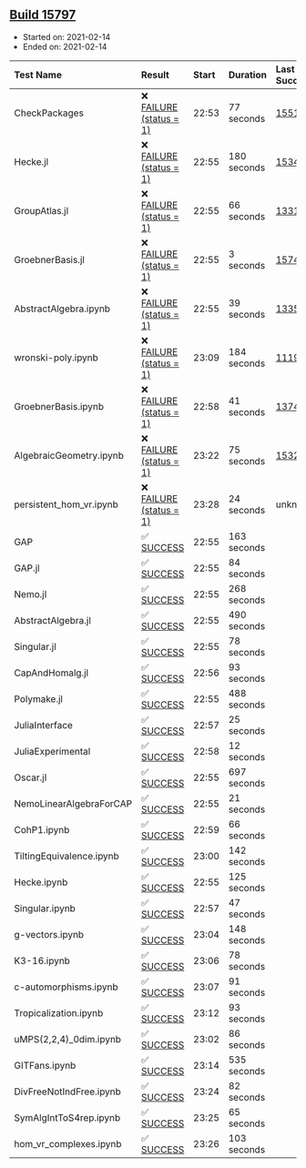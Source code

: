 ## [Build 15797](https://oscarci.mathematik.uni-kl.de/job/oscar/15797/)

* Started on: 2021-02-14
* Ended on: 2021-02-14

| Test Name    | Result | Start | Duration | Last Success | First Failure |
|:-------------|:-------|:------|:---------|:-------------|:--------------|
| CheckPackages | ❌ [FAILURE (status = 1)](https://oscarci.mathematik.uni-kl.de/job/oscar/15797/artifact/logs/build-15797/CheckPackages.log) | 22:53 | 77 seconds | [15514](https://oscarci.mathematik.uni-kl.de/job/oscar/15514/) | [15515](https://oscarci.mathematik.uni-kl.de/job/oscar/15515/) |
| Hecke.jl | ❌ [FAILURE (status = 1)](https://oscarci.mathematik.uni-kl.de/job/oscar/15797/artifact/logs/build-15797/Hecke.jl.log) | 22:55 | 180 seconds | [15344](https://oscarci.mathematik.uni-kl.de/job/oscar/15344/) | [15348](https://oscarci.mathematik.uni-kl.de/job/oscar/15348/) |
| GroupAtlas.jl | ❌ [FAILURE (status = 1)](https://oscarci.mathematik.uni-kl.de/job/oscar/15797/artifact/logs/build-15797/GroupAtlas.jl.log) | 22:55 | 66 seconds | [13311](https://oscarci.mathematik.uni-kl.de/job/oscar/13311/) | [13312](https://oscarci.mathematik.uni-kl.de/job/oscar/13312/) |
| GroebnerBasis.jl | ❌ [FAILURE (status = 1)](https://oscarci.mathematik.uni-kl.de/job/oscar/15797/artifact/logs/build-15797/GroebnerBasis.jl.log) | 22:55 | 3 seconds | [15745](https://oscarci.mathematik.uni-kl.de/job/oscar/15745/) | [15746](https://oscarci.mathematik.uni-kl.de/job/oscar/15746/) |
| AbstractAlgebra.ipynb | ❌ [FAILURE (status = 1)](https://oscarci.mathematik.uni-kl.de/job/oscar/15797/artifact/logs/build-15797/AbstractAlgebra.ipynb.log) | 22:55 | 39 seconds | [13355](https://oscarci.mathematik.uni-kl.de/job/oscar/13355/) | [13356](https://oscarci.mathematik.uni-kl.de/job/oscar/13356/) |
| wronski-poly.ipynb | ❌ [FAILURE (status = 1)](https://oscarci.mathematik.uni-kl.de/job/oscar/15797/artifact/logs/build-15797/wronski-poly.ipynb.log) | 23:09 | 184 seconds | [11192](https://oscarci.mathematik.uni-kl.de/job/oscar/11192/) | [11193](https://oscarci.mathematik.uni-kl.de/job/oscar/11193/) |
| GroebnerBasis.ipynb | ❌ [FAILURE (status = 1)](https://oscarci.mathematik.uni-kl.de/job/oscar/15797/artifact/logs/build-15797/GroebnerBasis.ipynb.log) | 22:58 | 41 seconds | [13748](https://oscarci.mathematik.uni-kl.de/job/oscar/13748/) | [13749](https://oscarci.mathematik.uni-kl.de/job/oscar/13749/) |
| AlgebraicGeometry.ipynb | ❌ [FAILURE (status = 1)](https://oscarci.mathematik.uni-kl.de/job/oscar/15797/artifact/logs/build-15797/AlgebraicGeometry.ipynb.log) | 23:22 | 75 seconds | [15322](https://oscarci.mathematik.uni-kl.de/job/oscar/15322/) | [15323](https://oscarci.mathematik.uni-kl.de/job/oscar/15323/) |
| persistent_hom_vr.ipynb | ❌ [FAILURE (status = 1)](https://oscarci.mathematik.uni-kl.de/job/oscar/15797/artifact/logs/build-15797/persistent_hom_vr.ipynb.log) | 23:28 | 24 seconds | unknown | unknown |
| GAP | ✅ [SUCCESS](https://oscarci.mathematik.uni-kl.de/job/oscar/15797/artifact/logs/build-15797/GAP.log) | 22:55 | 163 seconds |  |  |
| GAP.jl | ✅ [SUCCESS](https://oscarci.mathematik.uni-kl.de/job/oscar/15797/artifact/logs/build-15797/GAP.jl.log) | 22:55 | 84 seconds |  |  |
| Nemo.jl | ✅ [SUCCESS](https://oscarci.mathematik.uni-kl.de/job/oscar/15797/artifact/logs/build-15797/Nemo.jl.log) | 22:55 | 268 seconds |  |  |
| AbstractAlgebra.jl | ✅ [SUCCESS](https://oscarci.mathematik.uni-kl.de/job/oscar/15797/artifact/logs/build-15797/AbstractAlgebra.jl.log) | 22:55 | 490 seconds |  |  |
| Singular.jl | ✅ [SUCCESS](https://oscarci.mathematik.uni-kl.de/job/oscar/15797/artifact/logs/build-15797/Singular.jl.log) | 22:55 | 78 seconds |  |  |
| CapAndHomalg.jl | ✅ [SUCCESS](https://oscarci.mathematik.uni-kl.de/job/oscar/15797/artifact/logs/build-15797/CapAndHomalg.jl.log) | 22:56 | 93 seconds |  |  |
| Polymake.jl | ✅ [SUCCESS](https://oscarci.mathematik.uni-kl.de/job/oscar/15797/artifact/logs/build-15797/Polymake.jl.log) | 22:55 | 488 seconds |  |  |
| JuliaInterface | ✅ [SUCCESS](https://oscarci.mathematik.uni-kl.de/job/oscar/15797/artifact/logs/build-15797/JuliaInterface.log) | 22:57 | 25 seconds |  |  |
| JuliaExperimental | ✅ [SUCCESS](https://oscarci.mathematik.uni-kl.de/job/oscar/15797/artifact/logs/build-15797/JuliaExperimental.log) | 22:58 | 12 seconds |  |  |
| Oscar.jl | ✅ [SUCCESS](https://oscarci.mathematik.uni-kl.de/job/oscar/15797/artifact/logs/build-15797/Oscar.jl.log) | 22:55 | 697 seconds |  |  |
| NemoLinearAlgebraForCAP | ✅ [SUCCESS](https://oscarci.mathematik.uni-kl.de/job/oscar/15797/artifact/logs/build-15797/NemoLinearAlgebraForCAP.log) | 22:55 | 21 seconds |  |  |
| CohP1.ipynb | ✅ [SUCCESS](https://oscarci.mathematik.uni-kl.de/job/oscar/15797/artifact/logs/build-15797/CohP1.ipynb.log) | 22:59 | 66 seconds |  |  |
| TiltingEquivalence.ipynb | ✅ [SUCCESS](https://oscarci.mathematik.uni-kl.de/job/oscar/15797/artifact/logs/build-15797/TiltingEquivalence.ipynb.log) | 23:00 | 142 seconds |  |  |
| Hecke.ipynb | ✅ [SUCCESS](https://oscarci.mathematik.uni-kl.de/job/oscar/15797/artifact/logs/build-15797/Hecke.ipynb.log) | 22:55 | 125 seconds |  |  |
| Singular.ipynb | ✅ [SUCCESS](https://oscarci.mathematik.uni-kl.de/job/oscar/15797/artifact/logs/build-15797/Singular.ipynb.log) | 22:57 | 47 seconds |  |  |
| g-vectors.ipynb | ✅ [SUCCESS](https://oscarci.mathematik.uni-kl.de/job/oscar/15797/artifact/logs/build-15797/g-vectors.ipynb.log) | 23:04 | 148 seconds |  |  |
| K3-16.ipynb | ✅ [SUCCESS](https://oscarci.mathematik.uni-kl.de/job/oscar/15797/artifact/logs/build-15797/K3-16.ipynb.log) | 23:06 | 78 seconds |  |  |
| c-automorphisms.ipynb | ✅ [SUCCESS](https://oscarci.mathematik.uni-kl.de/job/oscar/15797/artifact/logs/build-15797/c-automorphisms.ipynb.log) | 23:07 | 91 seconds |  |  |
| Tropicalization.ipynb | ✅ [SUCCESS](https://oscarci.mathematik.uni-kl.de/job/oscar/15797/artifact/logs/build-15797/Tropicalization.ipynb.log) | 23:12 | 93 seconds |  |  |
| uMPS(2,2,4)_0dim.ipynb | ✅ [SUCCESS](https://oscarci.mathematik.uni-kl.de/job/oscar/15797/artifact/logs/build-15797/uMPS-2-2-4-_0dim.ipynb.log) | 23:02 | 86 seconds |  |  |
| GITFans.ipynb | ✅ [SUCCESS](https://oscarci.mathematik.uni-kl.de/job/oscar/15797/artifact/logs/build-15797/GITFans.ipynb.log) | 23:14 | 535 seconds |  |  |
| DivFreeNotIndFree.ipynb | ✅ [SUCCESS](https://oscarci.mathematik.uni-kl.de/job/oscar/15797/artifact/logs/build-15797/DivFreeNotIndFree.ipynb.log) | 23:24 | 82 seconds |  |  |
| SymAlgIntToS4rep.ipynb | ✅ [SUCCESS](https://oscarci.mathematik.uni-kl.de/job/oscar/15797/artifact/logs/build-15797/SymAlgIntToS4rep.ipynb.log) | 23:25 | 65 seconds |  |  |
| hom_vr_complexes.ipynb | ✅ [SUCCESS](https://oscarci.mathematik.uni-kl.de/job/oscar/15797/artifact/logs/build-15797/hom_vr_complexes.ipynb.log) | 23:26 | 103 seconds |  |  |
